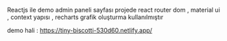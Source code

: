 Reactjs ile demo admin paneli sayfası 
projede react router dom , material ui , context yapısı , recharts grafik oluşturma kullanılmıştır 

demo hali : https://tiny-biscotti-530d60.netlify.app/
